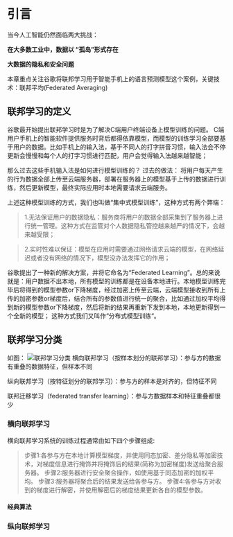 # 引言
当今人工智能仍然面临两大挑战：

**在大多数工业中，数据以 “孤岛”形式存在**

**大数据的隐私和安全问题**

本章重点关注谷歌将联邦学习用于智能手机上的语言预测模型这个案例，关键技术：联邦平均(Federated Averaging) 

## 联邦学习的定义

谷歌最开始提出联邦学习时是为了解决C端用户终端设备上模型训练的问题。
 C端用户手机上的智能软件提供服务时背后都得依靠模型，而模型的训练学习全部要基于用户的数据。比如手机上的输入法，基于不同人的打字拼音习惯，输入法会不停更新会慢慢和每个人的打字习惯进行匹配，用户会觉得输入法越来越智能；

那么过去这些手机输入法是如何进行模型训练的？
过去的做法： 将用户每天产生的行为数据全部上传至云端服务器，部署在服务器上的模型基于上传的数据进行训练，然后更新模型，最终实际应用时本地需要请求云端服务。

 上述这种模型训练的方式，我们也叫做“集中式模型训练”，这种方式有两个弊端：

>1.无法保证用户的数据隐私：服务商将用户的数据全部采集到了服务器上进行统一管理。这种方式在监管对个人数据隐私管控越来越严的情况下，会越来越受限；

>2.实时性难以保证：模型在应用时需要通过网络请求云端的模型，在网络延迟或者没有网络的情况下，模型没办法发挥它的作用；

谷歌提出了一种新的解决方案，并将它命名为“Federated Learning”。总的来说就是：用户数据不出本地，所有模型的训练都是在设备本地进行。本地模型训练完毕后将得到的模型参数or下降梯度，经过加密上传至云端，云端模型接收到所有上传的加密参数or梯度后，结合所有的参数值进行统一的聚合，比如通过加权平均得到新的模型参数or下降梯度，然后将新的结果再重新下发到本地，本地更新得到一个全新的模型；
 这种方式我们又叫作“分布式模型训练“。




## 联邦学习分类

如图： 
![联邦学习分类](https://ask.qcloudimg.com/http-save/yehe-1051732/23445b4c91267fd09ed9fa041c5271c0.png)
横向联邦学习（按样本划分的联邦学习）：参与方的数据有重叠的数据特征，但样本不同

纵向联邦学习（按特征划分的联邦学习）：参与方的样本是对齐的，但特征不同

联邦迁移学习（federated transfer learning）：参与方数据样本和特征重叠都很少


### 横向联邦学习
横向联邦学习系统的训练过程通常由如下四个步骤组成:

>步骤1:各参与方在本地计算模型梯度，并使用同态加密、差分隐私等加密技术，对梯度信息进行掩饰并将掩饰后的结果(简称为加密梯度)发送给聚合服务器。
>步骤2:服务器进行安全聚合操作，如使用基于同态加密的加权平均。
>步骤3:服务器将聚合后的结果发送给各参与方。
>步骤4:各参与方对收到的梯度进行解密，并使用解密后的梯度结果更新各自的模型参数。

#### 经典算法


### 纵向联邦学习

